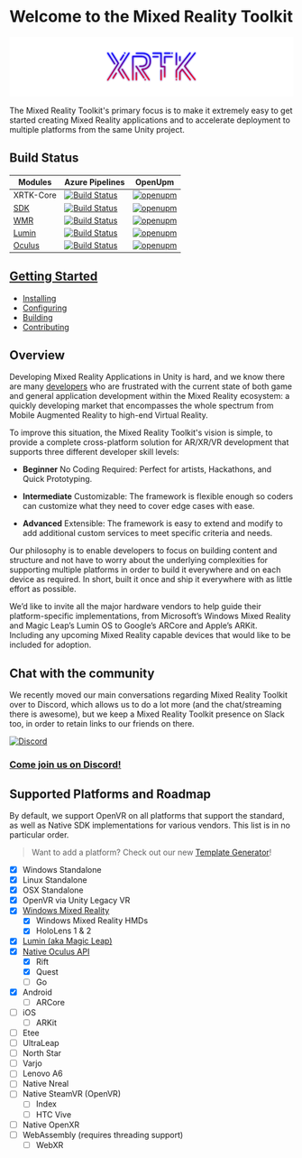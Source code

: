 # Welcome to the Mixed Reality Toolkit

![The Mixed Reality Toolkit](/images/Branding/XRTK_Logo_1200x250.png)

The Mixed Reality Toolkit's primary focus is to make it extremely easy to get started creating Mixed Reality applications and to accelerate deployment to multiple platforms from the same Unity project.

## Build Status

| Modules | Azure Pipelines | OpenUpm |
|---|---|---|
|XRTK-Core|[![Build Status](https://dev.azure.com/xrtk/Mixed%20Reality%20Toolkit/_apis/build/status/com.xrtk.core?branchName=master)](https://dev.azure.com/xrtk/Mixed%20Reality%20Toolkit/_build/latest?definitionId=44&branchName=master)|[![openupm](https://img.shields.io/npm/v/com.xrtk.core?label=openupm&registry_uri=https://package.openupm.com)](https://openupm.com/packages/com.xrtk.core/)|
|[SDK](https://github.com/XRTK/SDK)|[![Build Status](https://dev.azure.com/xrtk/Mixed%20Reality%20Toolkit/_apis/build/status/com.xrtk.sdk?branchName=master)](https://dev.azure.com/xrtk/Mixed%20Reality%20Toolkit/_build/latest?definitionId=50&branchName=master)|[![openupm](https://img.shields.io/npm/v/com.xrtk.sdk?label=openupm&registry_uri=https://package.openupm.com)](https://openupm.com/packages/com.xrtk.sdk/)|
|[WMR](https://github.com/XRTK/WindowsMixedReality)|[![Build Status](https://dev.azure.com/xrtk/Mixed%20Reality%20Toolkit/_apis/build/status/com.xrtk.wmr?branchName=master)](https://dev.azure.com/xrtk/Mixed%20Reality%20Toolkit/_build/latest?definitionId=49&branchName=master)|[![openupm](https://img.shields.io/npm/v/com.xrtk.wmr?label=openupm&registry_uri=https://package.openupm.com)](https://openupm.com/packages/com.xrtk.wmr/)|
|[Lumin](https://github.com/XRTK/Lumin)|[![Build Status](https://dev.azure.com/xrtk/Mixed%20Reality%20Toolkit/_apis/build/status/com.xrtk.lumin?branchName=master)](https://dev.azure.com/xrtk/Mixed%20Reality%20Toolkit/_build/latest?definitionId=47&branchName=master)|[![openupm](https://img.shields.io/npm/v/com.xrtk.lumin?label=openupm&registry_uri=https://package.openupm.com)](https://openupm.com/packages/com.xrtk.lumin/)|
|[Oculus](https://github.com/XRTK/Oculus)|[![Build Status](https://dev.azure.com/xrtk/Mixed%20Reality%20Toolkit/_apis/build/status/com.xrtk.oculus?branchName=master)](https://dev.azure.com/xrtk/Mixed%20Reality%20Toolkit/_build/latest?definitionId=48&branchName=master)|[![openupm](https://img.shields.io/npm/v/com.xrtk.oculus?label=openupm&registry_uri=https://package.openupm.com)](https://openupm.com/packages/com.xrtk.oculus/)|

## [Getting Started](articles/00-GettingStarted.md)

- [Installing](articles/00-GettingStarted.md#adding-the-mixed-reality-toolkit-to-your-project)
- [Configuring](articles/00-GettingStarted.md#configure-your-base-scene)
- [Building](articles/00-GettingStarted.md#build-and-play)
- [Contributing](CONTRIBUTING.md)

## Overview

Developing Mixed Reality Applications in Unity is hard, and we know there are many [developers](./CONTRIBUTORS.md) who are frustrated with the current state of both game and general application development within the Mixed Reality ecosystem: a quickly developing market that encompasses the whole spectrum from Mobile Augmented Reality to high-end Virtual Reality.

To improve this situation, the Mixed Reality Toolkit's vision is simple, to provide a complete cross-platform solution for AR/XR/VR development that supports three different developer skill levels:

- **Beginner** No Coding Required: Perfect for artists, Hackathons, and Quick Prototyping.

- **Intermediate** Customizable: The framework is flexible enough so coders can customize what they need to cover edge cases with ease.

- **Advanced** Extensible: The framework is easy to extend and modify to add additional custom services to meet specific criteria and needs.

Our philosophy is to enable developers to focus on building content and structure and not have to worry about the underlying complexities for supporting multiple platforms in order to build it everywhere and on each device as required.  In short, built it once and ship it everywhere with as little effort as possible.

We’d like to invite all the major hardware vendors to help guide their platform-specific implementations, from Microsoft’s Windows Mixed Reality and Magic Leap’s Lumin OS to Google’s ARCore and Apple’s ARKit.  Including any upcoming Mixed Reality capable devices that would like to be included for adoption.

## Chat with the community

We recently moved our main conversations regarding Mixed Reality Toolkit over to Discord, which allows us to do a lot more (and the chat/streaming there is awesome), but we keep a Mixed Reality Toolkit presence on Slack too, in order to retain links to our friends on there.

[![Discord](https://cdn0.iconfinder.com/data/icons/free-social-media-set/24/discord-128.png)](https://t.co/UeUSVjnoIZ?amp=1)

### [Come join us on Discord!](https://t.co/UeUSVjnoIZ?amp=1)

## Supported Platforms and Roadmap

By default, we support OpenVR on all platforms that support the standard, as well as Native SDK implementations for various vendors. This list is in no particular order.

> Want to add a platform? Check out our new [Template Generator](articles/03-template-generator.md)!

- [x] Windows Standalone
- [x] Linux Standalone
- [x] OSX Standalone
- [x] OpenVR via Unity Legacy VR
- [x] [Windows Mixed Reality](https://github.com/XRTK/WindowsMixedReality)
  - [x] Windows Mixed Reality HMDs
  - [x] HoloLens 1 & 2
- [x] [Lumin (aka Magic Leap)](https://github.com/XRTK/Lumin)
- [x] [Native Oculus API](https://github.com/XRTK/Oculus)
  - [x] Rift
  - [x] Quest
  - [ ] Go
- [x] Android
  - [ ] ARCore
- [ ] iOS
  - [ ] ARKit
- [ ] Etee
- [ ] UltraLeap
- [ ] North Star
- [ ] Varjo
- [ ] Lenovo A6
- [ ] Native Nreal
- [ ] Native SteamVR (OpenVR)
  - [ ] Index
  - [ ] HTC Vive
- [ ] Native OpenXR
- [ ] WebAssembly (requires threading support)
  - [ ] WebXR
